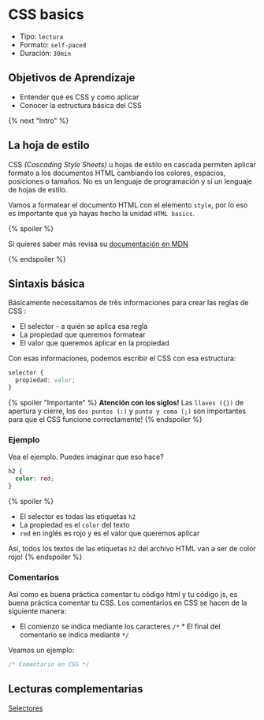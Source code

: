 # CSS basics

- Tipo: `lectura`
- Formato: `self-paced`
- Duración: `30min`

## Objetivos de Aprendizaje

- Entender qué es CSS y como aplicar
- Conocer la estructura básica del CSS

{% next "Intro" %}

## La hoja de estilo

CSS _(Cascading Style Sheets)_ u hojas de estilo en cascada permiten aplicar
formato a los documentos HTML cambiando los colores, espacios, posiciones o tamaños.
No es un lenguaje de programación y sí un lenguaje de hojas de estilo.

Vamos a formatear el documento HTML con el elemento `style`, por lo eso es importante
que ya hayas hecho la unidad `HTML basics`.

{% spoiler %}

Si quieres saber más revisa su [documentación en MDN](https://developer.mozilla.org/es/docs/Web/CSS)

{% endspoiler %}

## Sintaxis básica

Básicamente necessitamos de três informaciones para crear las reglas de CSS :

- El selector - a quién se aplica esa regla
- La propiedad que queremos formatear
- El valor que queremos aplicar en la propiedad

Con esas informaciones, podemos escribir el CSS con esa estructura:

```css
selector {
  propiedad: valor;
}
```

{% spoiler "Importante" %}
**Atención con los siglos!**
Las `llaves ({})` de apertura y cierre, los `dos puntos (:)` y `punto y coma (;)`
son importantes para que el CSS funcione correctamente!
{% endspoiler %}

### Ejemplo

Vea el ejemplo. Puedes imaginar que eso hace?

```css
h2 {
  color: red;
}
```

{% spoiler %}

- El selector es todas las etiquetas `h2`
- La propiedad es el `color` del texto
- `red` en inglés es rojo y es el valor que queremos aplicar

Así, todos los textos de las etiquetas `h2` del archivo HTML van a ser de color rojo!
{% endspoiler %}

### Comentarios

Así como es buena práctica comentar tu código html y tu código js, es buena
práctica comentar tu CSS. Los comentarios en CSS se hacen de la siguiente manera:

- El comienzo se indica mediante los caracteres `/*` * El final del comentario
  se indica mediante `*/`

Veamos un ejemplo:

```css
/* Comentario en CSS */
```

## Lecturas complementarias

[Selectores](https://developer.mozilla.org/es/docs/Web/CSS/CSS_Selectors)
